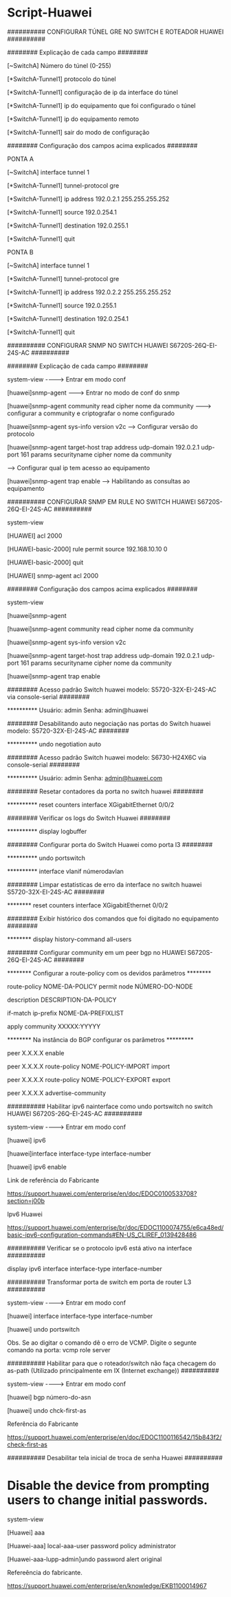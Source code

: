# Script-Huawei

########## CONFIGURAR TÚNEL GRE NO SWITCH E ROTEADOR HUAWEI ##########

######## Explicação de cada campo ########

[~SwitchA] Número do túnel (0-255)

[*SwitchA-Tunnel1] protocolo do túnel

[*SwitchA-Tunnel1] configuração de ip da interface do túnel

[*SwitchA-Tunnel1] ip do equipamento que foi configurado o túnel

[*SwitchA-Tunnel1] ip do equipamento remoto 

[*SwitchA-Tunnel1] sair do modo de configuração


######## Configuração dos campos acima explicados ########

PONTA A

[~SwitchA] interface tunnel 1

[*SwitchA-Tunnel1] tunnel-protocol gre

[*SwitchA-Tunnel1] ip address 192.0.2.1 255.255.255.252

[*SwitchA-Tunnel1] source 192.0.254.1

[*SwitchA-Tunnel1] destination 192.0.255.1

[*SwitchA-Tunnel1] quit

PONTA B

[~SwitchA] interface tunnel 1

[*SwitchA-Tunnel1] tunnel-protocol gre

[*SwitchA-Tunnel1] ip address 192.0.2.2 255.255.255.252

[*SwitchA-Tunnel1] source 192.0.255.1

[*SwitchA-Tunnel1] destination 192.0.254.1

[*SwitchA-Tunnel1] quit


########## CONFIGURAR SNMP NO SWITCH HUAWEI S6720S-26Q-EI-24S-AC ##########

######## Explicação de cada campo ########

<huawei> system-view ----> Entrar em modo conf

[huawei]snmp-agent ---> Entrar no modo de conf do snmp

[huawei]snmp-agent community read cipher nome da community ---> configurar a community e criptografar o nome configurado

[huawei]snmp-agent sys-info version v2c --> Configurar versão do protocolo

[huawei]snmp-agent target-host trap address udp-domain 192.0.2.1 udp-port 161 params securityname cipher nome da community 

--> Configurar qual ip tem acesso ao equipamento 

[huawei]snmp-agent trap enable --> Habilitando as consultas ao equipamento

########## CONFIGURAR SNMP EM RULE NO SWITCH HUAWEI S6720S-26Q-EI-24S-AC ##########

<HUAWEI> system-view

[HUAWEI] acl 2000

[HUAWEI-basic-2000] rule permit source 192.168.10.10 0

[HUAWEI-basic-2000] quit

[HUAWEI] snmp-agent acl 2000


######## Configuração dos campos acima explicados ########

<huawei> system-view

[huawei]snmp-agent

[huawei]snmp-agent community read cipher nome da community

[huawei]snmp-agent sys-info version v2c 

[huawei]snmp-agent target-host trap address udp-domain 192.0.2.1 udp-port 161 params securityname cipher nome da community

[huawei]snmp-agent trap enable

######## Acesso padrão Switch huawei modelo: S5720-32X-EI-24S-AC via console-serial ########

********** Usuário: admin Senha: admin@huawei

######## Desabilitando auto negociação nas portas do Switch huawei modelo: S5720-32X-EI-24S-AC ########

********** undo negotiation auto

######## Acesso padrão Switch huawei modelo: S6730-H24X6C via console-serial ########

********** Usuário: admin Senha: admin@huawei.com 

######## Resetar contadores da porta no switch huawei ########

********** reset counters interface XGigabitEthernet 0/0/2

######## Verificar os logs do Switch Huawei ########

********** display logbuffer

######## Configurar porta do Switch Huawei como porta l3 ########

********** undo portswitch

********** interface vlanif númerodavlan

######## Limpar estatisticas de erro da interface no switch huawei S5720-32X-EI-24S-AC ########

******** reset counters interface XGigabitEthernet 0/0/2

######## Exibir histórico dos comandos que foi digitado no equipamento ########

******** display history-command all-users

######## Configurar community em um peer bgp no HUAWEI S6720S-26Q-EI-24S-AC  ########

******** Configurar a route-policy com os devidos parâmetros ********

route-policy NOME-DA-POLICY permit node NÚMERO-DO-NODE

description DESCRIPTION-DA-POLICY

if-match ip-prefix NOME-DA-PREFIXLIST

apply community XXXXX:YYYYY

******** Na instância do BGP configurar os parâmetros *********

peer X.X.X.X enable
  
peer X.X.X.X route-policy NOME-POLICY-IMPORT import

peer X.X.X.X route-policy NOME-POLICY-EXPORT export

peer X.X.X.X advertise-community

########## Habilitar ipv6 nainterface como undo portswitch no switch HUAWEI S6720S-26Q-EI-24S-AC ##########

<huawei> system-view ----> Entrar em modo conf

[huawei] ipv6

[huawei]interface interface-type interface-number

[huawei] ipv6 enable

Link de referência do Fabricante

https://support.huawei.com/enterprise/en/doc/EDOC0100533708?section=j00b

Ipv6 Huawei

https://support.huawei.com/enterprise/br/doc/EDOC1100074755/e6ca48ed/basic-ipv6-configuration-commands#EN-US_CLIREF_0139428486

########## Verificar se o protocolo ipv6 está ativo na interface ##########

display ipv6 interface interface-type interface-number

########## Transformar porta de switch em porta de router L3 ##########

<huawei> system-view ----> Entrar em modo conf

[huawei] interface interface-type interface-number

[huawei] undo portswitch

Obs. Se ao digitar o comando dê o erro de VCMP. Digite o segunte comando na porta: vcmp role server 

########## Habilitar para que o roteador/switch não faça checagem do as-path (Utilizado principalmente em IX (Internet exchange)) ##########

<huawei> system-view ----> Entrar em modo conf

[huawei] bgp número-do-asn

[huawei] undo chck-first-as

Referência do Fabricante

https://support.huawei.com/enterprise/en/doc/EDOC1100116542/15b843f2/check-first-as

########## Desabilitar tela inicial de troca de senha Huawei ##########

# Disable the device from prompting users to change initial passwords.

<Huawei> system-view

[Huawei] aaa

[Huawei-aaa] local-aaa-user password policy administrator

[Huawei-aaa-lupp-admin]undo password alert original

Refereência do fabricante.

https://support.huawei.com/enterprise/en/knowledge/EKB1100014967



















